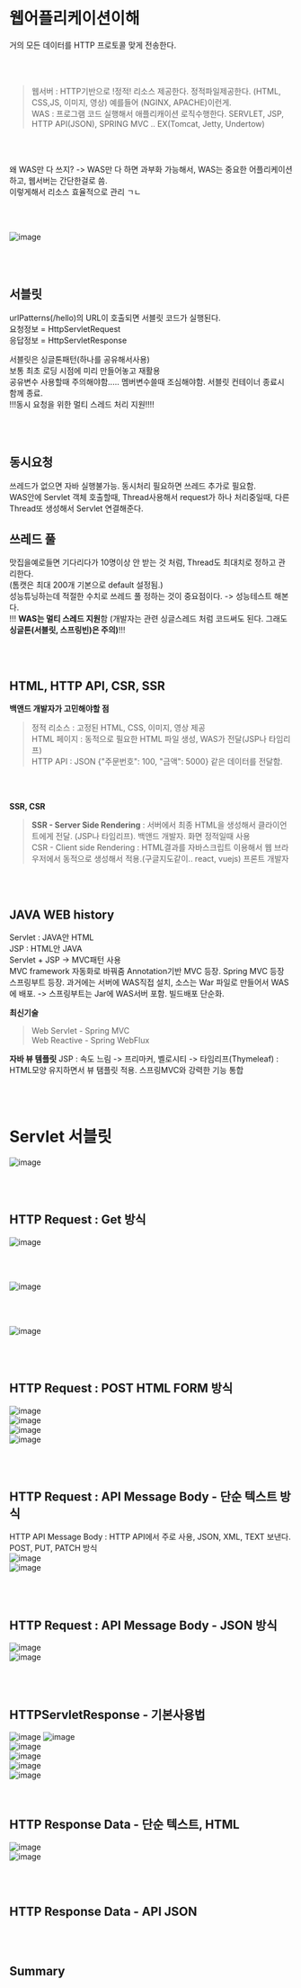  # 웹어플리케이션이해
거의 모든 데이터를 HTTP 프로토콜 맞게 전송한다.  

<br></br>

> 웹서버 : HTTP기반으로 !정적! 리소스 제공한다. 정적파일제공한다. (HTML, CSS,JS, 이미지, 영상) 예를들어 (NGINX, APACHE)이런게.  
> WAS : 프로그램 코드 실행해서 애플리캐이션 로직수행한다. SERVLET, JSP, HTTP API(JSON),  SPRING MVC .. EX(Tomcat, Jetty, Undertow)

<br></br>

왜 WAS만 다 쓰지? -> WAS만 다 하면 과부화 가능해서, WAS는 중요한 어플리케이션하고, 웹서버는 간단한걸로 씀.  
이렇게해서 리소스 효율적으로 관리 ㄱㄴ  

<br></br>

![image](https://user-images.githubusercontent.com/84604563/163738464-485b1919-73ee-4bd3-b8c6-c89d605eede1.png)

<br></br>

## 서블릿
urlPatterns(/hello)의 URL이 호출되면 서블릿 코드가 실행된다.    
요청정보 = HttpServletRequest  
응답정보 = HttpServletResponse   

서블릿은 싱글톤패턴(하나를 공유해서사용)    
보통 최초 로딩 시점에 미리 만들어놓고 재활용   
공유변수 사용할때 주의해야함..... 멤버변수쓸때 조심해야함. 서블릿 컨테이너 종료시 함께 종료.   
!!!동시 요청을 위한 멀티 스레드 처리 지원!!!!   

<br></br>

## 동시요청
쓰레드가 없으면 자바 실행불가능. 동시처리 필요하면 쓰레드 추가로 필요함.  
WAS안에 Servlet 객체 호출할때, Thread사용해서 request가 하나 처리중일때, 다른 Thread또 생성해서 Servlet 연결해준다. 

## 쓰레드 풀
맛집을예로들면 기다리다가 10명이상 안 받는 것 처럼, Thread도 최대치로 정하고 관리한다.   
(톰캣은 최대 200개 기본으로 default 설정됨.)    
성능튜닝하는데 적절한 수치로 쓰레드 풀 정하는 것이 중요점이다. -> 성능테스트 해본다.    
!!! **WAS는 멀티 스레드 지원**함 (개발자는 관련 싱글스레드 처럼 코드써도 된다. 그래도 **싱글톤(서블릿, 스프링빈)은 주의)**!!!

<br></br>

## HTML, HTTP API, CSR, SSR

**백앤드 개발자가 고민해야할 점**
> 정적 리소스 : 고정된 HTML, CSS, 이미지, 영상 제공  
> HTML 페이지 : 동적으로 필요한 HTML 파일 생성, WAS가 전달(JSP나 타임리프)  
> HTTP API : JSON {"주문번호": 100, "금액": 5000} 같은 데이터를 전달함.  
 
 <br></br>
 
 **SSR, CSR**
 > **SSR - Server Side Rendering** : 서버에서 최종 HTML을 생성해서 클라이언트에게 전달. (JSP나 타임리프). 백앤드 개발자. 화면 정적일때 사용     
 > CSR - Client side Rendering : HTML결과를 자바스크립트 이용해서 웹 브라우저에서 동적으로 생성해서 적용.(구글지도같이.. react, vuejs) 프론트 개발자       
 
 <br></br>
 
## JAVA WEB history
Servlet : JAVA안 HTML      
JSP : HTML안 JAVA   
Servlet + JSP -> MVC패턴 사용  
MVC framework 자동화로 바꿔줌
Annotation기반 MVC 등장. Spring MVC 등장   
스프링부트 등장. 과거에는 서버에 WAS직접 설치, 소스는 War 파일로 만들어서 WAS에 배포. -> 스프링부트는 Jar에 WAS서버 포함. 빌드배포 단순화.  

**최신기술**
> Web Servlet - Spring MVC  
> Web Reactive - Spring WebFlux  

**자바 뷰 템플릿**
JSP : 속도 느림 -> 프리마커, 벨로시티 -> 타임리프(Thymeleaf) : HTML모양 유지하면서 뷰 탬플릿 적용. 스프링MVC와 강력한 기능 통합

<br></br>

# Servlet 서블릿

![image](https://user-images.githubusercontent.com/84604563/163758660-30c7d070-bc19-4fea-bb2f-5e9e33f8c532.png)

<br></br>

## HTTP Request : Get 방식
![image](https://user-images.githubusercontent.com/84604563/163758927-8e201309-e505-47af-bd9a-260ed415a338.png)

<br></br>

![image](https://user-images.githubusercontent.com/84604563/163759021-aedd5292-1bf6-4383-a87c-031d069a4e47.png)


<br></br>

![image](https://user-images.githubusercontent.com/84604563/163759490-fa0c21d7-7fcb-4956-a79e-957c01b9aaeb.png)

<br></br>

## HTTP Request : POST HTML FORM 방식  
![image](https://user-images.githubusercontent.com/84604563/163777508-ec22acfb-5715-4833-ab2f-5588d59cd45e.png)  
![image](https://user-images.githubusercontent.com/84604563/163781338-2c9a78c4-b21a-486a-b929-13b495daa6f0.png)  
![image](https://user-images.githubusercontent.com/84604563/163783462-e6b8b5c5-13f6-4d1e-ac49-04c8486edf01.png)  
![image](https://user-images.githubusercontent.com/84604563/163783489-8e0e77ac-9b2b-4c02-aa4a-62fa49087785.png)  


<br></br>

## HTTP Request : API Message Body - 단순 텍스트 방식
HTTP API Message Body : HTTP API에서 주로 사용, JSON, XML, TEXT 보낸다. POST, PUT, PATCH 방식  
![image](https://user-images.githubusercontent.com/84604563/163779130-a10127dc-611d-4067-a4a4-2d59207060a2.png)  
![image](https://user-images.githubusercontent.com/84604563/163779158-c2588ee8-adbd-4aeb-96b2-0aaaa971c236.png)

 <br></br>
## HTTP Request : API Message Body - JSON 방식
![image](https://user-images.githubusercontent.com/84604563/163781129-8d33b027-dec9-4238-90bb-34bf094951ee.png)    
![image](https://user-images.githubusercontent.com/84604563/163781621-7cd7ec65-c481-4ea0-9567-47e05a35d4e7.png)  

<br></br>


## HTTPServletResponse - 기본사용법
![image](https://user-images.githubusercontent.com/84604563/163781769-70e6e5fd-950c-4b35-9a74-9c36c58086b2.png)
![image](https://user-images.githubusercontent.com/84604563/163782936-26adc762-0545-40cf-afb4-428f4c31f8b1.png)  
![image](https://user-images.githubusercontent.com/84604563/163783134-1f58346b-9b68-4498-aaa3-2fe5e1606194.png)  
![image](https://user-images.githubusercontent.com/84604563/163783291-a35f7552-5d6c-4fb6-9bd9-004e415fcda4.png)  
![image](https://user-images.githubusercontent.com/84604563/163783743-8bc56636-add0-4ea3-9785-5a5cce0d9e6b.png)   
![image](https://user-images.githubusercontent.com/84604563/163783798-6f8532d1-c8b8-490d-b714-8622c1e71f49.png)  
<br></br>

## HTTP Response Data - 단순 텍스트, HTML

 ![image](https://user-images.githubusercontent.com/84604563/163783897-a6a5fe30-f541-474b-afbc-5bab20b75e8e.png)   
![image](https://user-images.githubusercontent.com/84604563/163784035-65d78fdf-4820-4789-82b9-e9cadffd1e5c.png) 

<br></br>

## HTTP Response Data - API JSON
 

<br></br>

## Summary
<br></br>
